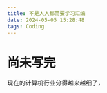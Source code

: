 ```yaml
---
title: 不是人人都需要学习汇编
date: 2024-05-05 15:28:48
tags: Coding
---
```

# 尚未写完
<!--more-->
现在的计算机行业分得越来越细了，